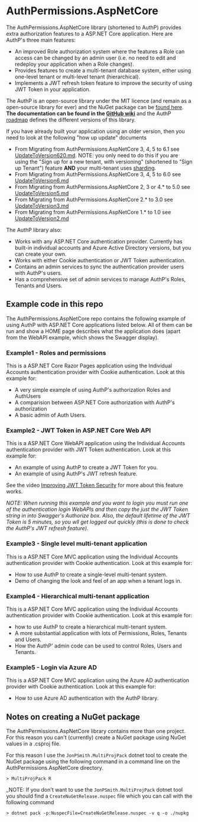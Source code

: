 # AuthPermissions.AspNetCore

The AuthPermissions.AspNetCore library (shortened to AuthP) provides extra authorization features to a ASP.NET Core application. Here are AuthP's three main features:

- An improved Role authorization system where the features a Role can access can be changed by an admin user (i.e. no need to edit and redeploy your application when a Role changes).
- Provides features to create a multi-tenant database system, either using one-level tenant or multi-level tenant (hierarchical).
- Implements a JWT refresh token feature to improve the security of using JWT Token in your application.

The AuthP is an open-source library under the MIT licence (and remain as a open-source library for ever) and the NuGet package can be [found here](https://www.nuget.org/packages/AuthPermissions.AspNetCore/). **The documentation can be found in the [GitHub wiki](https://github.com/JonPSmith/AuthPermissions.AspNetCore/wiki)** and the AuthP [roadmap](https://github.com/JonPSmith/AuthPermissions.AspNetCore/discussions/2) defines the different versions of this library. 

If you have already built your application using an older version, then you need to look at the following "how up update" documents

- From Migrating from AuthPermissions.AspNetCore 3, 4, 5 to 6.1 see [UpdateToVersion620.md](https://github.com/JonPSmith/AuthPermissions.AspNetCore/blob/main/UpdateToVersion620.md). NOTE: you only need to do this if you are using the "Sign up for a new tenant, with versioning" (shortened to "Sign up Tenant") feature **AND** your multi-tenant uses [sharding](https://github.com/JonPSmith/AuthPermissions.AspNetCore/wiki/Sharding-explained).
- From Migrating from AuthPermissions.AspNetCore 3, 4, 5 to 6.0 see [UpdateToVersion6.md](https://github.com/JonPSmith/AuthPermissions.AspNetCore/blob/main/UpdateToVersion5.md)
- From Migrating from AuthPermissions.AspNetCore 2, 3 or 4.* to 5.0 see [UpdateToVersion5.md](https://github.com/JonPSmith/AuthPermissions.AspNetCore/blob/main/UpdateToVersion5.md)
- From Migrating from AuthPermissions.AspNetCore 2.* to 3.0 see [UpdateToVersion3.md](https://github.com/JonPSmith/AuthPermissions.AspNetCore/blob/main/UpdateToVersion3.md)
- From Migrating from AuthPermissions.AspNetCore 1.* to 1.0 see [UpdateToVersion2.md](https://github.com/JonPSmith/AuthPermissions.AspNetCore/blob/main/UpdateToVersion2.md)

The AuthP library also:

- Works with any ASP.NET Core authentication provider. Currently has built-in individual accounts and Azure Active Directory versions, but you can create your own.
- Works with either Cookie authentication or JWT Token authentication.
- Contains an admin services to sync the authentication provider users with  AuthP's users.
- Has a comprehensive set of admin services to manage AuthP's Roles, Tenants and Users.


## Example code in this repo

The AuthPermissions.AspNetCore repo contains the following example of using AuthP with ASP.NET Core applications listed below. All of them can be run and show a HOME page describes what the application does (apart from the WebAPI example, which shows the Swagger display).

### Example1 - Roles and permissions

This is a ASP.NET Core Razor Pages application using the Individual Accounts authentication provider with Cookie authentication. Look at this example for:

- A very simple example of using AuthP's authorization Roles and AuthUsers
- A comparision between ASP.NET Core authorization with AuthP's authorization
- A basic admin of Auth Users.

### Example2 - JWT Token in ASP.NET Core Web API

This is a ASP.NET Core WebAPI application using the Individual Accounts authentication provider with JWT Token authentication. Look at this example for:

- An example of using AuthP to create a JWT Token for you.
- An example of using AuthP's JWT refresh feature.

See the video [Improving JWT Token Security](https://www.youtube.com/watch?v=DtfNUHgwKyU) for more about this feature works.

_NOTE: When running this example and you want to login you must run one of the authentication login WebAPIs and then copy the just the JWT Token string in into Swagger's Authorize box. Also, the default lifetime of the JWT Token is 5 minutes, so you wll get logged out quickly (this is done to check the AuthP's JWT refresh feature)._

### Example3 - Single level multi-tenant application

This is a ASP.NET Core MVC application using the Individual Accounts authentication provider with Cookie authentication. Look at this example for:

- How to use AuthP to create a single-level multi-tenant system.
- Demo of changing the look and feel of an app when a tenant logs in.

### Example4 - Hierarchical multi-tenant application

This is a ASP.NET Core MVC application using the Individual Accounts authentication provider with Cookie authentication. Look at this example for:

- how to use AuthP to create a hierarchical multi-tenant system.
- A more substantial application with lots of Permissions, Roles, Tenants and Users.
- How the AuthP' admin code can be used to control Roles, Users and Tenants.

### Example5 - Login via Azure AD

This is a ASP.NET Core MVC application using the Azure AD authentication provider with Cookie authentication. Look at this example for:

- How to use Azure AD authentication with the AuthP library.


## Notes on creating a NuGet package

The AuthPermissions.AspNetCore library contains more than one project. For this reason you can't (currently) create a NuGet package using NuGet values in a .csproj file.

For this reason I use the `JonPSmith.MultiProjPack` dotnet tool to create the NuGet package using the following command in a command line on the AuthPermissions.AspNetCore directory.

```
> MultiProjPack R
```

_NOTE: If you don't want to use the `JonPSmith.MultiProjPack` dotnet tool you should find a `CreateNuGetRelease.nuspec` file which you can call with the following command

```
> dotnet pack -p:NuspecFile=CreateNuGetRelease.nuspec -v q -o ./nupkg
```
